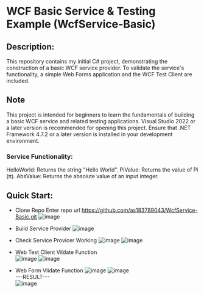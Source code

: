 # WCF Basic Service & Testing Example (WcfService-Basic)

## Description:
This repository contains my initial C# project, demonstrating the construction of a basic WCF service provider. To validate the service's functionality, a simple Web Forms application and the WCF Test Client are included.

## Note
This project is intended for beginners to learn the fundamentals of building a basic WCF service and related testing applications.
Visual Studio 2022 or a later version is recommended for opening this project.
Ensure that .NET Framework 4.7.2 or a later version is installed in your development environment.

### Service Functionality:
HelloWorld: Returns the string "Hello World".
PiValue: Returns the value of Pi (π).
AbsValue: Returns the absolute value of an input integer.

## Quick Start:
- Clone Repo 
  Enter repo url https://github.com/as183789043/WcfService-Basic.git
  ![image](https://github.com/user-attachments/assets/66a6871e-4c4d-4514-bee3-9fb0ca5bda3a)

- Build Service Provider 
  ![image](https://github.com/user-attachments/assets/6e8b0c12-0c5e-4aab-b696-c5faa904c5cb)

- Check Service Provicer Working 
  ![image](https://github.com/user-attachments/assets/70e849c8-16b1-494a-a180-47fa4ee529ad)
  ![image](https://github.com/user-attachments/assets/27d0a692-bfeb-42ba-8957-d56c9a4973f9)

- Web Test Client Vildate Function <br>
  ![image](https://github.com/user-attachments/assets/ae3e7d75-77cf-45f9-a7cd-71d985a57d6d)
  ![image](https://github.com/user-attachments/assets/79bab719-cf74-4434-9201-3573ab2a75fb)

- Web Form Vlidate Function 
  ![image](https://github.com/user-attachments/assets/6dfe0a0e-9152-4599-9d46-f06dd1c0e12a)
  ![image](https://github.com/user-attachments/assets/1593c2bd-97db-442a-a78f-fb73d8758ba4) <br>
  ---RESULT---  <br>
  ![image](https://github.com/user-attachments/assets/e15c88a6-342e-4f68-85cb-a1ddf87df951)





